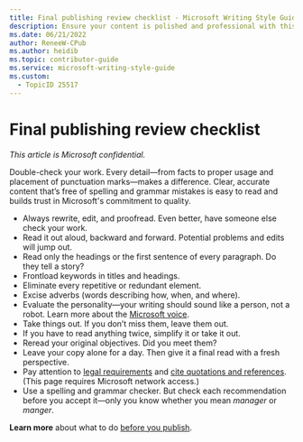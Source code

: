 ```yaml
---
title: Final publishing review checklist - Microsoft Writing Style Guide Internal
description: Ensure your content is polished and professional with this final publishing review checklist. 
ms.date: 06/21/2022
author: ReneeW-CPub
ms.author: heidib
ms.topic: contributor-guide
ms.service: microsoft-writing-style-guide
ms.custom:
  - TopicID 25517
---
```



# Final publishing review checklist

*This article is Microsoft confidential.*

Double-check your work. Every detail—from facts to proper usage and placement of punctuation marks—makes a difference. Clear, accurate content that’s free of spelling and grammar mistakes is easy to read and builds trust in Microsoft's commitment to quality.

- Always rewrite, edit, and proofread. Even better, have someone else check your work.
- Read it out aloud, backward and forward. Potential problems and edits will jump out.
- Read only the headings or the first sentence of every paragraph. Do they tell a story?
- Frontload keywords in titles and headings.
- Eliminate every repetitive or redundant element.
- Excise adverbs (words describing how, when, and where).
- Evaluate the personality—your writing should sound like a person, not a robot. Learn more about the [Microsoft voice](/style-guide/brand-voice-above-all-simple-human).
- Take things out. If you don’t miss them, leave them out.
- If you have to read anything twice, simplify it or take it out.
- Reread your original objectives. Did you meet them?
- Leave your copy alone for a day. Then give it a final read with a fresh perspective.
- Pay attention to [legal requirements](~/legal-content/legal-content.md) and [cite quotations and references](https://microsoft.sharepoint.com/sites/CELAWeb-Marketing/sitepages/marketing-and-advertising-content-quotes.aspx). (This page requires Microsoft network access.)
- Use a spelling and grammar checker. But check each recommendation before you accept it—only you know whether you mean *manager* or *manger*.

**Learn more** about what to do [before you publish](/style-guide/final-publishing-review). 